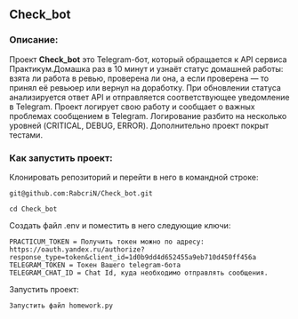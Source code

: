 ## Check_bot

### Описание:

Проект **Check_bot** это Telegram-бот, который обращается к API сервиса Практикум.Домашка раз в 10 минут и узнаёт статус домашней работы: взята ли работа в ревью, проверена ли она, а если проверена — то принял её ревьюер или вернул на доработку. При обновлении статуса анализируется ответ API и отправляется соответствующее уведомление в Telegram. Проект логирует свою работу и сообщает о важных проблемах сообщением в Telegram. Логирование разбито на несколько уровней (CRITICAL, DEBUG, ERROR). Дополнительно проект покрыт тестами.

### Как запустить проект:

Клонировать репозиторий и перейти в него в командной строке:

```
git@github.com:RabcriN/Check_bot.git
```

```
cd Check_bot
```
Создать файл .env и поместить в него следующие ключи:

```
PRACTICUM_TOKEN = Получить токен можно по адресу: https://oauth.yandex.ru/authorize?response_type=token&client_id=1d0b9dd4d652455a9eb710d450ff456a
TELEGRAM_TOKEN = Токен Вашего telegram-бота
TELEGRAM_CHAT_ID = Chat Id, куда необходимо отправлять сообщения.
```

Запустить проект:

```
Запустить файл homework.py
```
